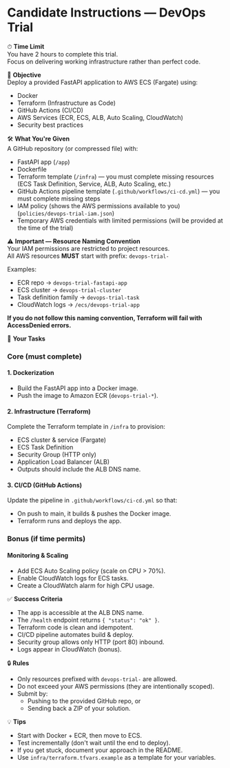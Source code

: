 # Candidate Instructions — DevOps Trial 

⏱ **Time Limit**  
You have 2 hours to complete this trial.  
Focus on delivering working infrastructure rather than perfect code.

🎯 **Objective**  
Deploy a provided FastAPI application to AWS ECS (Fargate) using:
- Docker
- Terraform (Infrastructure as Code)
- GitHub Actions (CI/CD)
- AWS Services (ECR, ECS, ALB, Auto Scaling, CloudWatch)
- Security best practices

🛠 **What You're Given**  
A GitHub repository (or compressed file) with:
- FastAPI app (`/app`)
- Dockerfile
- Terraform template (`/infra`) — you must complete missing resources (ECS Task Definition, Service, ALB, Auto Scaling, etc.)
- GitHub Actions pipeline template (`.github/workflows/ci-cd.yml`) — you must complete missing steps
- IAM policy (shows the AWS permissions available to you) (`policies/devops-trial-iam.json`)
- Temporary AWS credentials with limited permissions (will be provided at the time of the trial)

⚠️ **Important — Resource Naming Convention**  
Your IAM permissions are restricted to project resources.  
All AWS resources **MUST** start with prefix: `devops-trial-`

Examples:
- ECR repo → `devops-trial-fastapi-app`
- ECS cluster → `devops-trial-cluster`
- Task definition family → `devops-trial-task`
- CloudWatch logs → `/ecs/devops-trial-app`

**If you do not follow this naming convention, Terraform will fail with AccessDenied errors.**

📌 **Your Tasks**

### **Core (must complete)**

#### **1. Dockerization**
- Build the FastAPI app into a Docker image.
- Push the image to Amazon ECR (`devops-trial-*`).

#### **2. Infrastructure (Terraform)**
Complete the Terraform template in `/infra` to provision:
- ECS cluster & service (Fargate)
- ECS Task Definition
- Security Group (HTTP only)
- Application Load Balancer (ALB)
- Outputs should include the ALB DNS name.

#### **3. CI/CD (GitHub Actions)**
Update the pipeline in `.github/workflows/ci-cd.yml` so that:
- On push to main, it builds & pushes the Docker image.
- Terraform runs and deploys the app.

### **Bonus (if time permits)**

#### **Monitoring & Scaling**
- Add ECS Auto Scaling policy (scale on CPU > 70%).
- Enable CloudWatch logs for ECS tasks.
- Create a CloudWatch alarm for high CPU usage.

✅ **Success Criteria**
- The app is accessible at the ALB DNS name.
- The `/health` endpoint returns `{ "status": "ok" }`.
- Terraform code is clean and idempotent.
- CI/CD pipeline automates build & deploy.
- Security group allows only HTTP (port 80) inbound.
- Logs appear in CloudWatch (bonus).

🔒 **Rules**
- Only resources prefixed with `devops-trial-` are allowed.
- Do not exceed your AWS permissions (they are intentionally scoped).
- Submit by:
  - Pushing to the provided GitHub repo, or
  - Sending back a ZIP of your solution.

💡 **Tips**
- Start with Docker + ECR, then move to ECS.
- Test incrementally (don't wait until the end to deploy).
- If you get stuck, document your approach in the README.
- Use `infra/terraform.tfvars.example` as a template for your variables.


```
